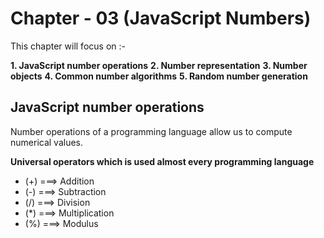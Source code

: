 # Chapter - 03 (JavaScript Numbers)

This chapter will focus on :-

**1. JavaScript number operations**
**2. Number representation**
**3. Number objects**
**4. Common number algorithms**
**5. Random number generation**

## JavaScript number operations

Number operations of a programming language allow us to compute numerical values.

**Universal operators which is used almost every programming language**

- (+) ===> Addition
- (-) ===> Subtraction
- (/) ===> Division
- (\*) ===> Multiplication
- (%) ===> Modulus
